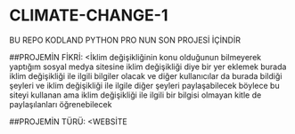 # CLIMATE-CHANGE-1
BU REPO KODLAND PYTHON PRO NUN SON PROJESİ İÇİNDİR

##PROJEMİN FİKRİ:
<İklim değişikliğinin konu olduğunun bilmeyerek yaptığım sosyal medya sitesine iklim değişikliği diye bir yer eklemek burada iklim değişikliği ile ilgili bilgiler olacak ve diğer kullanıcılar da burada bildiği şeyleri ve iklim değişikliği ile ilgile diğer şeyleri paylaşabilecek böylece bu siteyi kullanan ama iklim değişikliği ile ilgili bir bilgisi olmayan kitle de paylaşılanları öğrenebilecek


##PROJEMİN TÜRÜ:
<WEBSİTE

